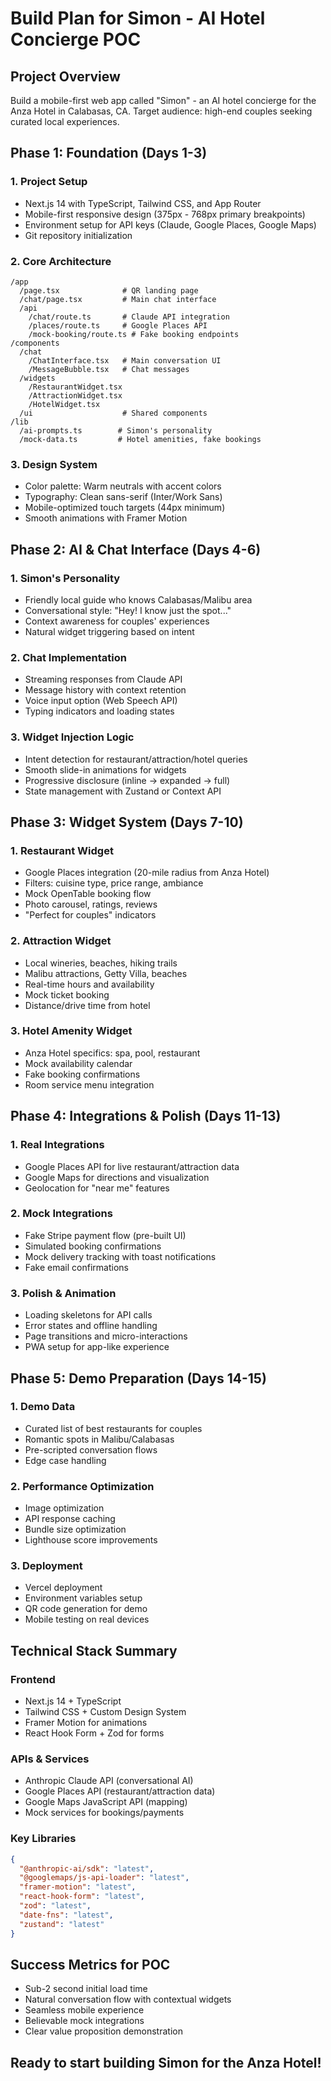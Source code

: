 # Build Plan for Simon - AI Hotel Concierge POC

## Project Overview

Build a mobile-first web app called "Simon" - an AI hotel concierge for the Anza Hotel in Calabasas, CA. Target audience: high-end couples seeking curated local experiences.

## Phase 1: Foundation (Days 1-3)

### 1. Project Setup
- Next.js 14 with TypeScript, Tailwind CSS, and App Router
- Mobile-first responsive design (375px - 768px primary breakpoints)
- Environment setup for API keys (Claude, Google Places, Google Maps)
- Git repository initialization

### 2. Core Architecture
```
/app
  /page.tsx              # QR landing page
  /chat/page.tsx         # Main chat interface
  /api
    /chat/route.ts       # Claude API integration
    /places/route.ts     # Google Places API
    /mock-booking/route.ts # Fake booking endpoints
/components
  /chat
    /ChatInterface.tsx   # Main conversation UI
    /MessageBubble.tsx   # Chat messages
  /widgets
    /RestaurantWidget.tsx
    /AttractionWidget.tsx
    /HotelWidget.tsx
  /ui                    # Shared components
/lib
  /ai-prompts.ts        # Simon's personality
  /mock-data.ts         # Hotel amenities, fake bookings
```

### 3. Design System
- Color palette: Warm neutrals with accent colors
- Typography: Clean sans-serif (Inter/Work Sans)
- Mobile-optimized touch targets (44px minimum)
- Smooth animations with Framer Motion

## Phase 2: AI & Chat Interface (Days 4-6)

### 1. Simon's Personality
- Friendly local guide who knows Calabasas/Malibu area
- Conversational style: "Hey! I know just the spot..."
- Context awareness for couples' experiences
- Natural widget triggering based on intent

### 2. Chat Implementation
- Streaming responses from Claude API
- Message history with context retention
- Voice input option (Web Speech API)
- Typing indicators and loading states

### 3. Widget Injection Logic
- Intent detection for restaurant/attraction/hotel queries
- Smooth slide-in animations for widgets
- Progressive disclosure (inline → expanded → full)
- State management with Zustand or Context API

## Phase 3: Widget System (Days 7-10)

### 1. Restaurant Widget
- Google Places integration (20-mile radius from Anza Hotel)
- Filters: cuisine type, price range, ambiance
- Mock OpenTable booking flow
- Photo carousel, ratings, reviews
- "Perfect for couples" indicators

### 2. Attraction Widget
- Local wineries, beaches, hiking trails
- Malibu attractions, Getty Villa, beaches
- Real-time hours and availability
- Mock ticket booking
- Distance/drive time from hotel

### 3. Hotel Amenity Widget
- Anza Hotel specifics: spa, pool, restaurant
- Mock availability calendar
- Fake booking confirmations
- Room service menu integration

## Phase 4: Integrations & Polish (Days 11-13)

### 1. Real Integrations
- Google Places API for live restaurant/attraction data
- Google Maps for directions and visualization
- Geolocation for "near me" features

### 2. Mock Integrations
- Fake Stripe payment flow (pre-built UI)
- Simulated booking confirmations
- Mock delivery tracking with toast notifications
- Fake email confirmations

### 3. Polish & Animation
- Loading skeletons for API calls
- Error states and offline handling
- Page transitions and micro-interactions
- PWA setup for app-like experience

## Phase 5: Demo Preparation (Days 14-15)

### 1. Demo Data
- Curated list of best restaurants for couples
- Romantic spots in Malibu/Calabasas
- Pre-scripted conversation flows
- Edge case handling

### 2. Performance Optimization
- Image optimization
- API response caching
- Bundle size optimization
- Lighthouse score improvements

### 3. Deployment
- Vercel deployment
- Environment variables setup
- QR code generation for demo
- Mobile testing on real devices

## Technical Stack Summary

### Frontend
- Next.js 14 + TypeScript
- Tailwind CSS + Custom Design System
- Framer Motion for animations
- React Hook Form + Zod for forms

### APIs & Services
- Anthropic Claude API (conversational AI)
- Google Places API (restaurant/attraction data)
- Google Maps JavaScript API (mapping)
- Mock services for bookings/payments

### Key Libraries
```json
{
  "@anthropic-ai/sdk": "latest",
  "@googlemaps/js-api-loader": "latest",
  "framer-motion": "latest",
  "react-hook-form": "latest",
  "zod": "latest",
  "date-fns": "latest",
  "zustand": "latest"
}
```

## Success Metrics for POC

- Sub-2 second initial load time
- Natural conversation flow with contextual widgets
- Seamless mobile experience
- Believable mock integrations
- Clear value proposition demonstration

## Ready to start building Simon for the Anza Hotel!